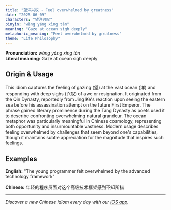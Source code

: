 ```yaml
---
title: "望洋兴叹 - Feel overwhelmed by greatness"
date: "2025-06-09"
characters: "望洋兴叹"
pinyin: "wàng yáng xìng tàn"
meaning: "Gaze at ocean sigh deeply"
metaphoric_meaning: "Feel overwhelmed by greatness"
theme: "Life Philosophy"
---
```


**Pronunciation:** *wàng yáng xìng tàn*  
**Literal meaning:** Gaze at ocean sigh deeply

## Origin & Usage

This idiom captures the feeling of gazing (望) at the vast ocean (洋) and responding with deep sighs (兴叹) of awe or resignation. It originated from the Qin Dynasty, reportedly from Jing Ke's reaction upon seeing the eastern sea before his assassination attempt on the future First Emperor. The phrase gained literary prominence during the Tang Dynasty as poets used it to describe confronting overwhelming natural grandeur. The ocean metaphor was particularly meaningful in Chinese cosmology, representing both opportunity and insurmountable vastness. Modern usage describes feeling overwhelmed by challenges that seem beyond one's capabilities, though it maintains subtle appreciation for the magnitude that inspires such feelings.

## Examples

**English:** "The young programmer felt overwhelmed by the advanced technology framework"

**Chinese:** 年轻的程序员面对这个高级技术框架感到不知所措

---

*Discover a new Chinese idiom every day with our [iOS app](https://apps.apple.com/us/app/daily-chinese-idioms/id6740611324).*
